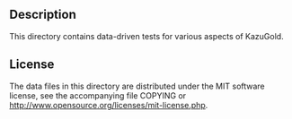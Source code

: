 Description
------------

This directory contains data-driven tests for various aspects of KazuGold.

License
--------

The data files in this directory are distributed under the MIT software
license, see the accompanying file COPYING or
http://www.opensource.org/licenses/mit-license.php.

